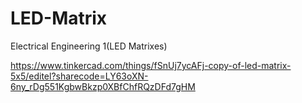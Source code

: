 # LED-Matrix
Electrical Engineering 1(LED Matrixes)

https://www.tinkercad.com/things/fSnUj7ycAFj-copy-of-led-matrix-5x5/editel?sharecode=LY63oXN-6ny_rDg551KgbwBkzp0XBfChfRQzDFd7gHM
